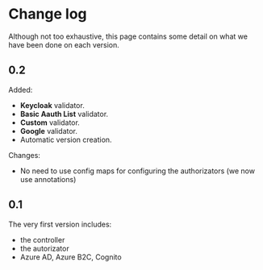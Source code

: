 # Change log
Although not too exhaustive, this page contains some detail on what we have been done on each version.

## 0.2
Added:
  - **Keycloak** validator.
  - **Basic Aauth List** validator.
  - **Custom** validator.
  - **Google** validator.
  - Automatic version creation.

Changes:
  - No need to use config maps for configuring the authorizators (we now use annotations)

## 0.1
The very first version includes:
  - the controller
  - the autorizator
  - Azure AD, Azure B2C, Cognito